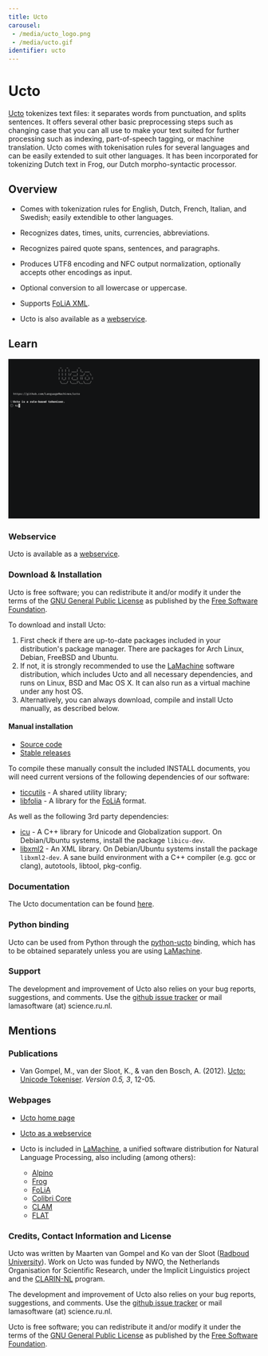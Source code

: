 ```yaml
---
title: Ucto
carousel:
 - /media/ucto_logo.png
 - /media/ucto.gif
identifier: ucto
---
```


# Ucto

[Ucto](https://languagemachines.github.io/ucto/) tokenizes text files: it separates words from punctuation, and splits sentences. It offers several other basic preprocessing steps such as changing case that you can all use to make your text suited for further processing such as indexing, part-of-speech tagging, or machine translation. Ucto comes with tokenisation rules for several languages and can be easily extended to suit other languages. It has been incorporated for tokenizing Dutch text in Frog, our Dutch morpho-syntactic processor.


## Overview

* Comes with tokenization rules for English, Dutch, French, Italian, and Swedish; easily extendible to other languages.

* Recognizes dates, times, units, currencies, abbreviations.

* Recognizes paired quote spans, sentences, and paragraphs.

* Produces UTF8 encoding and NFC output normalization, optionally accepts other encodings as input.

* Optional conversion to all lowercase or uppercase.

* Supports [FoLiA XML](https://www.ineo.tools/resources/folia).

* Ucto is also available as a [webservice](https://webservices.cls.ru.nl/ucto).


## Learn

![Ucto in action.](https://github.com/CLARIAH/ineo-content/blob/master/media/ucto.gif?raw=1)

### Webservice

Ucto is available as a [webservice](https://webservices.cls.ru.nl/ucto).

### Download & Installation

Ucto is free software; you can redistribute it and/or modify it under the terms of the [GNU General Public License](https://www.gnu.org/licenses/gpl-3.0.html) as published by the [Free Software Foundation](https://www.fsf.org/).

To download and install Ucto:

1. First check if there are up-to-date packages included in your distribution's package manager. There are packages for Arch Linux, Debian, FreeBSD and Ubuntu.
2. If not, it is strongly recommended to use the [LaMachine](https://proycon.github.io/LaMachine/) software distribution, which includes Ucto and all necessary dependencies, and runs on Linux, BSD and Mac OS X. It can also run as a virtual machine under any host OS.
3. Alternatively, you can always download, compile and install Ucto manually, as described below.

#### Manual installation

* [Source code](https://github.com/LanguageMachines/ucto/)
* [Stable releases](https://github.com/LanguageMachines/ucto/releases)

To compile these manually consult the included INSTALL documents, you will need current versions of the following dependencies of our software:

* [ticcutils](https://github.com/LanguageMachines/ticcutils/) - A shared utility library;
* [libfolia](https://github.com/LanguageMachines/libfolia/) - A library for the [FoLiA](https://www.ineo.tools/resources/folia) format.

As well as the following 3rd party dependencies:

* [icu](https://icu.unicode.org/) - A C++ library for Unicode and Globalization support. On Debian/Ubuntu systems, install the package ``libicu-dev``.
* [libxml2](http://xmlsoft.org/) - An XML library. On Debian/Ubuntu systems install the package ``libxml2-dev``.
A sane build environment with a C++ compiler (e.g. gcc or clang), autotools, libtool, pkg-config.

### Documentation

The Ucto documentation can be found [here](https://ucto.readthedocs.io/en/latest/).

### Python binding

Ucto can be used from Python through the [python-ucto](https://github.com/proycon/python-ucto) binding, which has to be obtained separately unless you are using [LaMachine](https://proycon.github.io/LaMachine/).

### Support

The development and improvement of Ucto also relies on your bug reports, suggestions, and comments. Use the [github issue tracker](https://github.com/LanguageMachines/ucto/issues) or mail lamasoftware (at) science.ru.nl.


## Mentions

### Publications

* Van Gompel, M., van der Sloot, K., & van den Bosch, A. (2012). [Ucto: Unicode Tokeniser](https://citeseerx.ist.psu.edu/document?repid=rep1&type=pdf&doi=8eba02b37357288b9f9beac57d65a4cb26542419). *Version 0.5, 3*, 12-05.

### Webpages

* [Ucto home page](https://languagemachines.github.io/ucto/)
* [Ucto as a webservice](https://webservices.cls.ru.nl/ucto)

* Ucto is included in [LaMachine](https://proycon.github.io/LaMachine/), a unified software distribution for Natural Language Processing, also including (among others):
  * [Alpino](https://www.ineo.tools/resources/alpino)
  * [Frog](https://www.ineo.tools/resources/frog)
  * [FoLiA](https://www.ineo.tools/resources/folia)
  * [Colibri Core](https://www.ineo.tools/resources/colibricore)
  * [CLAM](https://www.ineo.tools/resources/clam)
  * [FLAT](https://www.ineo.tools/resources/flat)
  



### Credits, Contact Information and License

Ucto was written by Maarten van Gompel and Ko van der Sloot ([Radboud University](https://www.ru.nl/clst)). Work on Ucto was funded by NWO, the Netherlands Organisation for Scientific Research, under the Implicit Linguistics project and the [CLARIN-NL](https://www.clarin.nl/) program.

The development and improvement of Ucto also relies on your bug reports, suggestions, and comments. Use the [github issue tracker](https://github.com/LanguageMachines/ucto/issues) or mail lamasoftware (at) science.ru.nl.

Ucto is free software; you can redistribute it and/or modify it under the terms of the [GNU General Public License](https://www.gnu.org/licenses/gpl-3.0.html) as published by the [Free Software Foundation](https://www.fsf.org/).